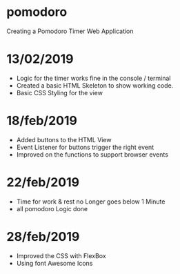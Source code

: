 # pomodoro
Creating a Pomodoro Timer Web Application

# 13/02/2019
- Logic for the timer works fine in the console / terminal
- Created a basic HTML Skeleton to show working code.
- Basic CSS Styling for the view

# 18/feb/2019
- Added buttons to the HTML View
- Event Listener for buttons trigger the right event
- Improved on the functions to support browser events

# 22/feb/2019
- Time for work & rest no Longer goes below 1 Minute
- all pomodoro Logic done

# 28/feb/2019
- Improved the CSS with FlexBox
- Using font Awesome Icons



